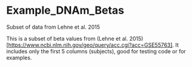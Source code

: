 # Example_DNAm_Betas
Subset of data from Lehne et al. 2015

This is a subset of beta values from (Lehne et al. 2015)[https://www.ncbi.nlm.nih.gov/geo/query/acc.cgi?acc=GSE55763]. It includes only the first 5 columns (subjects), good for testing code or for examples. 
